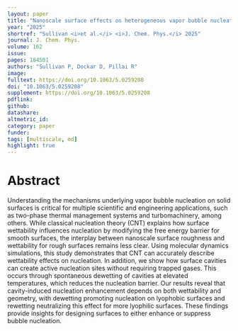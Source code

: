 ```yaml
---
layout: paper
title: "Nanoscale surface effects on heterogeneous vapor bubble nucleation"
year: "2025"
shortref: "Sullivan <i>et al.</i> <i>J. Chem. Phys.</i> 2025"
journal: J. Chem. Phys.
volume: 162
issue: 
pages: 184501
authors: "Sullivan P, Dockar D, Pillai R"
image:
fulltext: https://doi.org/10.1063/5.0259208
doi: "10.1063/5.0259208"
supplement: https://doi.org/10.1063/5.0259208
pdflink: 
github:
datashare:
altmetric_id: 
category: paper
funder:
tags: [multiscale, md]
highlight: true
---
```


# Abstract 

Understanding the mechanisms underlying vapor bubble nucleation on solid surfaces is critical for multiple scientific and engineering applications, such as two-phase thermal management systems and turbomachinery, among others. While classical nucleation theory (CNT) explains how surface wettability influences nucleation by modifying the free energy barrier for smooth surfaces, the interplay between nanoscale surface roughness and wettability for rough surfaces remains less clear. Using molecular dynamics simulations, this study demonstrates that CNT can accurately describe wettability effects on nucleation. In addition, we show how surface cavities can create active nucleation sites without requiring trapped gases. This occurs through spontaneous dewetting of cavities at elevated temperatures, which reduces the nucleation barrier. Our results reveal that cavity-induced nucleation enhancement depends on both wettability and geometry, with dewetting promoting nucleation on lyophobic surfaces and rewetting neutralizing this effect for more lyophilic surfaces. These findings provide insights for designing surfaces to either enhance or suppress bubble nucleation.
